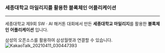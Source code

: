 ### 세종대학교 마일리지를 활용한 블록체인 어플리케이션
---
세종대학교 제9회 SW · AI 해커톤 대회에서 만든
**세종대학교 마일리지**를 활용한 **블록체인 어플리케이션** 입니다.<br>

삼성의 오픈소스를 활용하여 삼성월렛과 연결할 수 있습니다.
![KakaoTalk_20210411_030447393](https://user-images.githubusercontent.com/46186664/114280569-dbd53900-9a74-11eb-9eba-c33ede284112.png)
